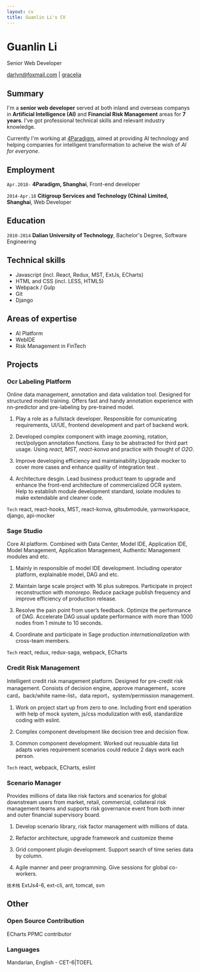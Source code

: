 ```yaml
---
layout: cv
title: Guanlin Li's CV
---
```

# <span class="title">Guanlin Li</span>
Senior Web Developer

<div id="webaddress">
<a href="mailto:darlyn@foxmail.com">darlyn@foxmail.com</a>
|
<i class="fa fa-github"></i> <a href="https://github.com/gracelia">gracelia</a>
</div>


## Summary

I'm a __senior web developer__ served at both inland and overseas companys in __Artificial Intelligence (AI)__ and __Financial Risk Management__ areas for __7 years__. I've got professional technical skills and relevant industry knowledge. 

<!--I contribute my energy on __Artificial Intelligence__ related products, covering Business Solutions with AI (Intelligent Financial Credit Platform, Intelligent Recommandation H5 app), core AI product - Sage Platform (Sage Studio), AI productivity tools (OCR Labeling Platform) and etc. I'm serving as a full stack developer for Science and Technology division at [4Paradigm](https://www.4paradigm.com/) currently.-->

<!--I previously worked in __Financial Risk Management__ area at CSTS a legal Finacial Tech vehicle of Citigroup.-->


Currently I'm working at [4Paradigm](https://www.4paradigm.com/), aimed at providing AI technology and helping companies for intelligent transformation to acheive the wish of <em>AI for everyone</em>.

## Employment

`Apr.2018-`
__4Paradigm, Shanghai__, Front-end developer

`2014-Apr.18`
__Citigroup Services and Technology (China) Limited, Shanghai__, Web Developer

## Education

`2010-2014`
__Dalian University of Technology__, Bachelor's Degree, Software Engineering

## Technical skills

* Javascript (incl. React, Redux, MST, ExtJs, ECharts)
* HTML and CSS (incl. LESS, HTML5)
* Webpack / Gulp
* Git
* Django

## Areas of expertise

* AI Platform
* WebIDE
* Risk Management in FinTech


## Projects
### Ocr Labeling Platform
Online data management, annotation and data validation tool. Designed for structured model training. Offers fast and handy annotation experience with nn-predictor and pre-labeling by pre-trained model.

<!--
technical stack
main work
role
problem, and how to solve
-->
1) Play a role as a fullstack developer. Responsible for comunicating requirements, UI/UE, frontend development and part of backend work.

2) Developed complex component with image zooming, rotation, rect/polygon annotation functions. Easy to be abstracted for third part usage. Using <em>react, MST, react-konva</em> and practice with thought of <em>O2O</em>.

3) Improve developing efficiency and maintainability.Upgrade mocker to cover more cases and enhance quality of integration test .

4) Architecture desgin. Lead business product team to upgrade and enhance the front-end architecture of commercialized OCR system. Help to establish module development standard, isolate modules to make extendable and cleaner code.

`Tech`
react, react-hooks, MST, react-konva, gitsubmodule, yarnworkspace, django, api-mocker

### Sage Studio

Core AI platform. Combined with Data Center, Model IDE, Application IDE, Model Management, Application Management, Authentic Management modules and etc.

1) Mainly in responsible of model IDE development. Including operator platform, explainable model, DAG and etc.

2) Maintain large scale project with 16 plus subrepos. Participate in project reconstruction with <em>monorepo</em>. Reduce package publish frequency and improve efficiency of production release.

3) Resolve the pain point from user’s feedback. Optimize the performance of DAG. Accelerate DAG usual update performance with more than 1000 nodes from 1 minute to 10 seconds.

4) Coordinate and participate in Sage production <em>internationalization</em> with cross-team members.

`Tech`
react, redux, redux-saga, webpack, ECharts

### Credit Risk Management

Intelligent credit risk management platform. Designed for pre-credit risk management. Consists of decision engine, approve management，score card，back/white name-list，data report，system/permission management.

1) Work on project start up from zero to one. Including front end speration with help of mock system, js/css modulization with es6, standardize coding with eslint.

2) Complex component development like decision tree and decision flow.

3) Common component development. Worked out reusuable data list adapts varies requirement scenarios could reduce 2 days work each person.

`Tech`
react, webpack, ECharts, eslint

### Scenario Manager

Provides millions of data like risk factors and scenarios for global downstream users from market, retail, commercial, collateral risk management teams and supports risk governance event from both inner and outer financial supervisory board.

1) Develop scenario library, risk factor management with millions of data.

2) Refactor architecture, upgrade framework and customize theme

3) Grid component plugin development. Support search of time series data by column.

4) Agile manner and peer programming. Give sessions for global co-workers.

`技术栈`
ExtJs4-6, ext-cli, ant, tomcat, svn

## Other
### Open Source Contribution
ECharts PPMC contributor

### Languages
Mandarian, English - CET-6|TOEFL

<!-- ### Footer

Last updated: Oct 2021 -->
